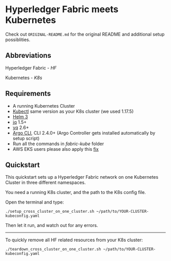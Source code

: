 # Hyperledger Fabric meets Kubernetes

Check out `ORIGINAL-README.md` for the original README and additional setup possiblities.

## Abbreviations
Hyperledger Fabric - *HF*

Kubernetes - *K8s*

## Requirements
* A running Kubernetes Cluster
* [Kubectl](https://kubernetes.io/docs/tasks/tools/install-kubectl/) same version as your K8s cluster (we used 1.17.5)
* [Helm 3](https://helm.sh/docs/intro/install/)
* [jq](https://stedolan.github.io/jq/download/) 1.5+
* [yq](https://pypi.org/project/yq/) 2.6+
* [Argo CLI](https://github.com/argoproj/argo/blob/master/docs/getting-started.md), CLI 2.4.0+ (Argo Controller gets installed automatically by setup script)
* Run all the commands in *fabric-kube* folder
* AWS EKS users please also apply this [fix](https://github.com/APGGroeiFabriek/PIVT/issues/1)

## Quickstart
This quickstart sets up a Hyperledger Fabric network
on one Kubernetes Cluster in three different namespaces.

You need a running K8s cluster, and the path to the K8s config file.

Open the terminal and type:
```
./setup_cross_cluster_on_one_cluster.sh ~/path/to/YOUR-CLUSTER-kubeconfig.yaml
```

Then let it run, and watch out for any errors.

---

To quickly remove all HF related resources from your K8s cluster:
```
./teardown_cross_cluster_on_one_cluster.sh ~/path/to/YOUR-CLUSTER-kubeconfig.yaml
```
